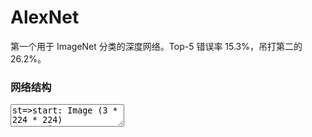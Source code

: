 # AlexNet

第一个用于 ImageNet 分类的深度网络。Top-5 错误率 15.3%，吊打第二的 26.2%。

### 网络结构

<center><div id="diagram"></div></center>
<div>
<textarea id="flow-chart-code">
st=>start: Image (3 * 224 * 224)
conv1=>inputoutput: Conv [k: 11, s: 4, c: 96] + ReLU
norm1=>inputoutput: LRN
pool1=>inputoutput: Max Pooling [k: 3, s: 2]
pool1_output=>operation: (96 * 27 * 27)
conv2=>inputoutput: Conv [k: 5, s: 1, p: 2, c: 256] + ReLU
norm2=>inputoutput: LRN
pool2=>inputoutput: Max Pooling [k: 3, s: 2]
pool2_output=>operation: (256 * 13 *13)
conv3=>inputoutput: Conv [k: 3, s: 1, p: 1, c: 384] + ReLU
conv4=>inputoutput: Conv [k: 3, s: 1, p: 1, c: 384] + ReLU
conv5=>inputoutput: Conv [k: 3, s: 1, p: 1, c: 256] + ReLU
pool5=>inputoutput: Max Pooling [k: 3, s: 2]
pool5_output=>operation: (256, 6, 6)
fc6=>inputoutput: fc [o: 4096]
fc7=>inputoutput: fc [o: 4096]
fc8=>inputoutput: fc [o: 1000]
e=>end: prediction output

st->conv1->norm1
norm1->pool1->pool1_output
pool1_output->conv2->norm2
norm2->pool2->pool2_output
pool2_output->conv3->conv4->conv5->pool5->pool5_output
pool5_output->fc6->fc7->fc8->e
</textarea>
</div>
<script>
    document.getElementById("flow-chart-code").style.display = "none";
    var cd = document.getElementById("flow-chart-code");
    var code = cd.value;
    var diagram = flowchart.parse(code);
    diagram.drawSVG('diagram');
</script>